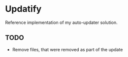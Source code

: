 Updatify
========

Reference implementation of my auto-updater solution.

TODO
----

* Remove files, that were removed as part of the update
